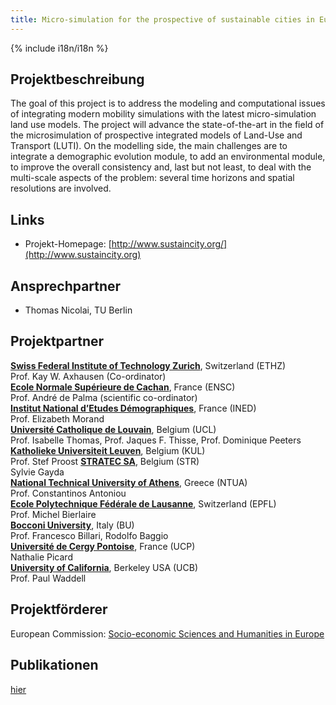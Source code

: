 ```yaml
---
title: Micro-simulation for the prospective of sustainable cities in Europe
---
```


{% include i18n/i18n %}

<div class="invert-images" markdown=1>

## Projektbeschreibung

The goal of this project is to address the modeling and computational issues of integrating modern mobility simulations with the latest micro-simulation land use models. The project will advance the state-of-the-art in the field of the microsimulation of prospective integrated models of Land-Use and Transport (LUTI). On the modelling side, the main challenges are to integrate a demographic evolution module, to add an environmental module, to improve the overall consistency and, last but not least, to deal with the multi-scale aspects of the problem: several time horizons and spatial resolutions are involved.

## Links

-   Projekt-Homepage: [http://www.sustaincity.org/](http://www.sustaincity.org)

## Ansprechpartner

-   Thomas Nicolai, TU Berlin

## Projektpartner

[**Swiss Federal Institute of Technology Zurich**](http://www.ivt.ethz.ch/), Switzerland (ETHZ)  
Prof. Kay W. Axhausen (Co-ordinator)  
[**Ecole Normale Supérieure de Cachan**](http://www.ens-cachan.fr/), France (ENSC)  
Prof. André de Palma (scientific co-ordinator)  
[**Institut National d’Etudes Démographiques**](http://www.ined.fr/), France (INED)  
Prof. Elizabeth Morand  
[**Université Catholique de Louvain**](http://www.uclouvain.be/), Belgium (UCL)  
Prof. Isabelle Thomas, Prof. Jaques F. Thisse, Prof. Dominique Peeters  
[**Katholieke Universiteit Leuven**](http://lrd.kuleuven.be/), Belgium (KUL)  
Prof. Stef Proost 
[**STRATEC SA**](http://www.stratec.be/), Belgium (STR)  
Sylvie Gayda  
[**National Technical University of Athens**](http://www.ntua.gr/index_en.html), Greece (NTUA)  
Prof. Constantinos Antoniou  
[**Ecole Polytechnique Fédérale de Lausanne**](http://transp-or.epfl.ch/), Switzerland (EPFL)  
Prof. Michel Bierlaire  
[**Bocconi University**](http://www.dondena.unibocconi.it/), Italy (BU)  
Prof. Francesco Billari, Rodolfo Baggio  
[**Université de Cergy Pontoise**](http://www.u-cergy.fr/index.php), France (UCP)  
Nathalie Picard  
[**University of California**](http://dcrp.ced.berkeley.edu/), Berkeley USA (UCB)  
Prof. Paul Waddell

## Projektförderer

European Commission: [Socio-economic Sciences and Humanities in Europe](http://ec.europa.eu)

## Publikationen

[hier](https://vsp.berlin/publications/?tags=sustain-city)
